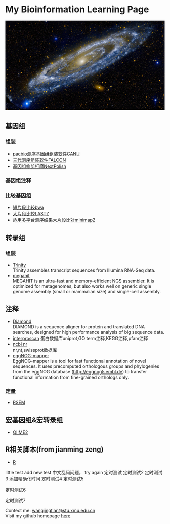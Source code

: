 # My Bioinformation Learning Page

![](Andromeda_ZH-CN1967953496_1920x1080.jpg)

## 基因组

### 组装

 * [pacbio测序基因组组装软件CANU](https://github.com/WJT0925/pacbio-assemble-canu)
 * [三代测序组装软件FALCON](https://github.com/WJT0925/Genome_assemble_FALCON)
 * [基因组修剪打磨NextPolish](https://github.com/WJT0925/NextPolish)

### 基因组注释

### 比较基因组

 * [短片段比较bwa](https://github.com/WJT0925/bwa)
 * [大片段比较LASTZ](https://github.com/WJT0925/lastz)
 * [适用多平台测序结果大片段比对minimap2](https://github.com/WJT0925/minimap2)

## 转录组

### 组装
 * [Trinity](https://github.com/trinityrnaseq/trinityrnaseq/wiki)  
 Trinity assembles transcript sequences from Illumina RNA-Seq data.
 * [megahit](https://github.com/voutcn/megahit)  
 MEGAHIT is an ultra-fast and memory-efficient NGS assembler. It is optimized for metagenomes, but also works well on generic single genome assembly (small or mammalian size) and single-cell assembly.

## 注释
 * [Diamond](https://github.com/bbuchfink/diamond)  
 DIAMOND is a sequence aligner for protein and translated DNA searches, designed for high performance analysis of big sequence data.
 * [interproscan](https://interproscan-docs.readthedocs.io/en/latest/Introduction.html)
 蛋白数据库uniprot,GO term注释,KEGG注释,pfam注释
 * [ncbi nr](https://ftp.ncbi.nih.gov/blast/db/FASTA/)  
 nr,nt,swissprot数据库
 * [eggNOG-mapper](https://github.com/eggnogdb/eggnog-mapper)  
 EggNOG-mapper is a tool for fast functional annotation of novel sequences. It uses precomputed orthologous groups and phylogenies from the eggNOG database (http://eggnog5.embl.de) to transfer functional information from fine-grained orthologs only.

### 定量
 * [RSEM](https://github.com/WJT0925/Transcriptome_expression_RSEM)

## 宏基因组&宏转录组

 * [QIIME2](https://github.com/WJT0925/QIIME2ChineseManual/tree/master/docs)

## R相关脚本(from jianming zeng)

 * [R](https://github.com/WJT0925/my-R)


little test
add new test
中文乱码问题，
try again
定时测试
定时测试2
定时测试3 添加精确化时间
定时测试4
定时测试5

定时测试6

定时测试7






Contect me: wangjingtian@stu.xmu.edu.cn  
Visit my github homepage [here](https://github.com/WJT0925/WJT0925.github.io)
